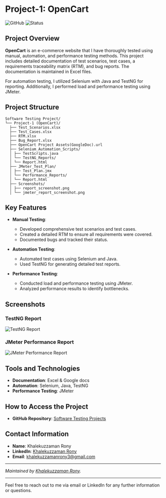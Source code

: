 # Project-1: OpenCart

![GitHub](https://img.shields.io/badge/Project-OpenCart-blue) ![Status](https://img.shields.io/badge/Status-Completed-brightgreen)

## Project Overview

**OpenCart** is an e-commerce website that I have thoroughly tested using manual, automation, and performance testing methods. This project includes detailed documentation of test scenarios, test cases, a requirements traceability matrix (RTM), and bug reports. The documentation is maintained in Excel files.

For automation testing, I utilized Selenium with Java and TestNG for reporting. Additionally, I performed load and performance testing using JMeter.

## Project Structure
```plaintext
Software Testing Project/
└── Project-1 (OpenCart)/
  ├── Test_Scenarios.xlsx
  ├── Test_Cases.xlsx
  ├── RTM.xlsx
  ├── Bug_Report.xlsx
  ├── OpenCart Project Assets(GoogleDoc).url 
  ├── Selenium_Automation_Scripts/
  │ ├── TestScripts.java
  │ └── TestNG_Reports/
  │ └── Report.html
  ├── JMeter_Test_Plan/
  │ ├── Test_Plan.jmx
  │ └── Performance_Reports/
  │ └── Report.html
  ├── Screenshots/
  │ ├── report_screenshot.png
  │ └── jmeter_report_screenshot.png
```


## Key Features

- **Manual Testing**:
  - Developed comprehensive test scenarios and test cases.
  - Created a detailed RTM to ensure all requirements were covered.
  - Documented bugs and tracked their status.

- **Automation Testing**:
  - Automated test cases using Selenium and Java.
  - Used TestNG for generating detailed test reports.

- **Performance Testing**:
  - Conducted load and performance testing using JMeter.
  - Analyzed performance results to identify bottlenecks.

## Screenshots

### TestNG Report
![TestNG Report](screenshots/report_screenshot.png)

### JMeter Performance Report
![JMeter Performance Report](screenshots/jmeter_report_screenshot.png)


## Tools and Technologies

- **Documentation**: Excel & Google docs
- **Automation**: Selenium, Java, TestNG
- **Performance Testing**: JMeter

## How to Access the Project

- **GitHub Repository**: [Software Testing Projects](https://github.com/khalakuzamanrony/Software-Testing-Projects/)

## Contact Information

- **Name**: Khalekuzzaman Rony
- **LinkedIn**: [Khalekuzzaman Rony](https://www.linkedin.com/in/khalekuzzamanrony/)
- **Email**: [khalekuzzamanrony3@gmail.com](mailto:khalekuzzamanrony3@gmail.com)


---

*Maintained by [Khalekuzzaman Rony](https://github.com/khalakuzamanrony).*

---

Feel free to reach out to me via email or LinkedIn for any further information or questions.
